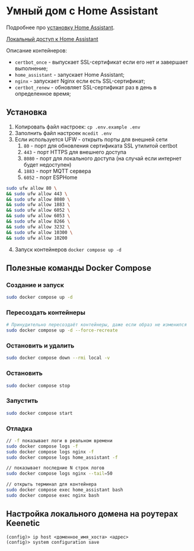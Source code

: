 # Умный дом с Home Assistant

Подробнее про [установку Home Assistant](https://www.home-assistant.io/installation/linux/#survey_section).

[Локальный доступ к Home Assistant](http://127.0.0.1:8080)

Описание контейнеров:
- `certbot_once` - выпускает SSL-сертификат если его нет и завершает выполнение;
- `home_assistant` - запускает Home Assistant;
- `nginx` - запускает Nginx если есть SSL-сертификат;
- `certbot_renew` - обновляет SSL-сертификат раз в день в определенное время;

## Установка

1. Копировать файл настроек: `cp .env.example .env`
2. Заполнить файл настроек `mcedit .env`
3. Если используется UFW - открыть порты для внешней сети
   1. `80` - порт для обновления сертификата SSL утилитой certbot
   2. `443` - порт HTTPS для внешнего доступа
   3. `8080` - порт для локального доступа (на случай если интернет будет недоступен)
   4. `1883` - порт MQTT сервера
   5. `6052` - порт ESPHome
```sh
sudo ufw allow 80 \
&& sudo ufw allow 443 \
&& sudo ufw allow 8080 \
&& sudo ufw allow 1883 \
&& sudo ufw allow 6052 \
&& sudo ufw allow 6053 \
&& sudo ufw allow 8266 \
&& sudo ufw allow 3232 \
&& sudo ufw allow 10300 \
&& sudo ufw allow 10200
```
4. Запуск контейнеров `docker compose up -d`

## Полезные команды Docker Compose

### Создание и запуск

```sh
sudo docker compose up -d
```

### Пересоздать контейнеры

```sh
# Принудительно пересоздаёт контейнеры, даже если образ не изменился
sudo docker compose up -d --force-recreate
```

### Остановить и удалить

```sh
sudo docker compose down --rmi local -v
```

### Остановить

```sh
sudo docker compose stop
```

### Запустить

```sh
sudo docker compose start
```

### Отладка

```sh
// -f показывает логи в реальном времени
sudo docker compose logs -f
sudo docker compose logs nginx -f
sudo docker compose logs home_assistant -f

// показывает последние N строк логов
sudo docker compose logs nginx --tail=50

// открыть терминал для контейнера
sudo docker compose exec home_assistant bash
sudo docker compose exec nginx bash
```

## Настройка локального домена на роутерах Keenetic

```
(config)> ip host <доменное_имя_хоста> <адрес>
(config)> system configuration save
```
